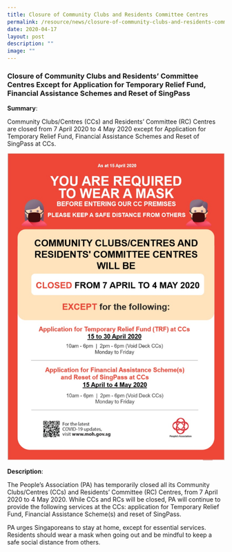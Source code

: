 ```yaml
---
title: Closure of Community Clubs and Residents Committee Centres
permalink: /resource/news/closure-of-community-clubs-and-residents-committee-centres/
date: 2020-04-17
layout: post
description: ""
image: ""
---
```


### Closure of Community Clubs and Residents’ Committee Centres Except for Application for Temporary Relief Fund, Financial Assistance Schemes and Reset of SingPass 

**Summary**: 

Community Clubs/Centres (CCs) and Residents’ Committee (RC) Centres are closed from 7 April 2020 to 4 May 2020 except for Application for Temporary Relief Fund, Financial Assistance Schemes and Reset of SingPass at CCs. 

![](/images/NewsRoom/Closure%20of%20CCs%20Except%20for%20Singpass%20Reset.jpeg)

**Description**: 

The People’s Association (PA) has temporarily closed all its Community Clubs/Centres (CCs) and Residents’ Committee (RC) Centres, from 7 April 2020 to 4 May 2020. While CCs and RCs will be closed, PA will continue to provide the following services at the CCs: application for Temporary Relief Fund, Financial Assistance Scheme(s) and reset of SingPass. 
 
PA urges Singaporeans to stay at home, except for essential services. Residents should wear a mask when going out and be mindful to keep a safe social distance from others.